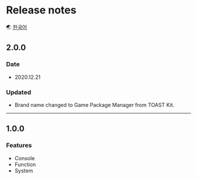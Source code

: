 # Release notes

🌏 [한국어](ReleaseNotes.md)

## 2.0.0

### Date

* 2020.12.21

### Updated

* Brand name changed to Game Package Manager from TOAST Kit.

---

## 1.0.0

### Features

* Console
* Function
* System

